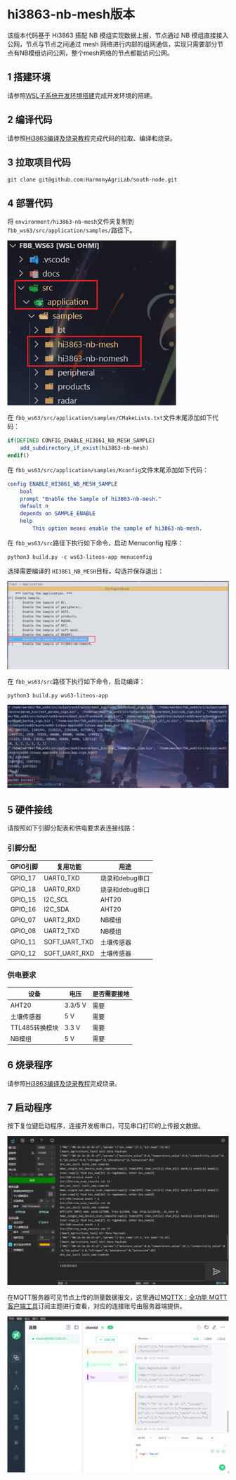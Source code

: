 # hi3863-nb-mesh版本

该版本代码基于 Hi3863 搭配 NB 模组实现数据上报，节点通过 NB 模组直接接入公网，节点与节点之间通过 mesh 网络进行内部的组网通信，实现只需要部分节点有NB模组访问公网，整个mesh网络的节点都能访问公网。

## 1 搭建环境

请参照[WSL子系统开发环境搭建](../environment/WSL_Develop_Env.md)完成开发环境的搭建。

## 2 编译代码

请参照[Hi3863编译及烧录教程](../environment/WSL_Build_and_Burn.md)完成代码的拉取、编译和烧录。

## 3 拉取项目代码

```shell
git clone git@github.com:HarmonyAgriLab/south-node.git
```

## 4 部署代码

将 `environment/hi3863-nb-mesh`文件夹复制到 `fbb_ws63/src/application/samples/`路径下。

![image-20250416195508100](README.assets/image-20250416195508100.png)

在 `fbb_ws63/src/application/samples/CMakeLists.txt`文件末尾添加如下代码：

```cmake
if(DEFINED CONFIG_ENABLE_HI3861_NB_MESH_SAMPLE)
    add_subdirectory_if_exist(hi3863-nb-mesh)
endif()
```

在 `fbb_ws63/src/application/samples/Kconfig`文件末尾添加如下代码：

```cmake
config ENABLE_HI3861_NB_MESH_SAMPLE
    bool
    prompt "Enable the Sample of hi3863-nb-mesh."
    default n
    depends on SAMPLE_ENABLE
    help
        This option means enable the sample of hi3863-nb-mesh.
```

在 `fbb_ws63/src`路径下执行如下命令，启动 Menuconfig 程序：

```shell
python3 build.py -c ws63-liteos-app menuconfig
```

选择需要编译的 `HI3861_NB_MESH`目标，勾选并保存退出：

![image-20250416200303104](README.assets/image-20250416200303104.png)

在 `fbb_ws63/src`路径下执行如下命令，启动编译：

```shell
python3 build.py ws63-liteos-app
```

![image-20250416200439735](README.assets/image-20250416200439735.png)

## 5 硬件接线

请按照如下引脚分配表和供电要求表连接线路：

### 引脚分配

| GPIO引脚 | 复用功能      | 用途            |
| -------- | ------------- | --------------- |
| GPIO_17  | UART0_TXD     | 烧录和debug串口 |
| GPIO_18  | UART0_RXD     | 烧录和debug串口 |
| GPIO_15  | I2C_SCL       | AHT20           |
| GPIO_16  | I2C_SDA       | AHT20           |
| GPIO_07  | UART2_RXD     | NB模组          |
| GPIO_08  | UART2_TXD     | NB模组          |
| GPIO_11  | SOFT_UART_TXD | 土壤传感器      |
| GPIO_12  | SOFT_UART_RXD | 土壤传感器      |

### 供电要求

| 设备           | 电压    | 是否需要接地 |
| -------------- | ------- | ------------ |
| AHT20          | 3.3/5 V | 需要         |
| 土壤传感器     | 5 V     | 需要         |
| TTL485转换模块 | 3.3 V   | 需要         |
| NB模组         | 5 V     | 需要         |

## 6 烧录程序

请参照[Hi3863编译及烧录教程](../environment/WSL_Build_and_Burn.md)完成烧录。

## 7 启动程序

按下复位键启动程序，连接开发板串口，可见串口打印的上传报文数据。

![image-20250416211638402](README.assets/image-20250416211638402.png)

在MQTT服务器可见节点上传的测量数据报文，这里通过[MQTTX：全功能 MQTT 客户端工具](https://mqttx.app/zh)订阅主题进行查看，对应的连接账号由服务器端提供。

![image-20250416211646859](README.assets/image-20250416211646859.png)
